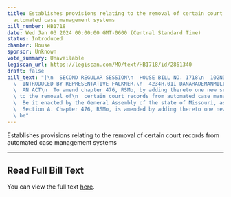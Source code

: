 ```yaml
---
title: Establishes provisions relating to the removal of certain court records from
  automated case management systems
bill_number: HB1718
date: Wed Jan 03 2024 00:00:00 GMT-0600 (Central Standard Time)
status: Introduced
chamber: House
sponsor: Unknown
vote_summary: Unavailable
legiscan_url: https://legiscan.com/MO/text/HB1718/id/2861340
draft: false
bill_text: "|\n  SECOND REGULAR SESSION\n  HOUSE BILL NO. 1718\n  102ND GENERAL ASSEMBLY\n\
  \  INTRODUCED BY REPRESENTATIVE FALKNER.\n  4234H.01I DANARADEMANMILLER,ChiefClerk\n\
  \  AN ACT\n  To amend chapter 476, RSMo, by adding thereto one new section relating\
  \ to the removal of\n  certain court records from automated case management systems.\n\
  \  Be it enacted by the General Assembly of the state of Missouri, as follows:\n\
  \  Section A. Chapter 476, RSMo, is amended by adding thereto one new section, to\
  \ be"
---
```

Establishes provisions relating to the removal of certain court records from automated case management systems

---

## Read Full Bill Text

You can view the full text [here](https://legiscan.com/MO/text/HB1718/id/2861340).
